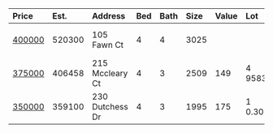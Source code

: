 | Price      | Est.   | Address         | Bed | Bath | Size | Value | Lot    | Unit  | Year | Link                                                                  |
| :--------- | :----- | :-------------- | :-- | :--- | :--- | :---- | :----- | :---- | :--- | :-------------------------------------------------------------------- |
| [400000]() | 520300 | 105 Fawn Ct     | 4   | 4    | 3025 |       |        |       |      | https://www.movoto.com/home/105-fawn-ct-cary-nc-27513-413_2336095     |
| [375000]() | 406458 | 215 Mccleary Ct | 4   | 3    | 2509 | 149   | 4 9583 | Sqft  | 1996 | https://www.movoto.com/home/215-mccleary-ct-cary-nc-27513-413_2336366 |
| [350000]() | 359100 | 230 Dutchess Dr | 4   | 3    | 1995 | 175   | 1 0.30 | Acres | 1996 | https://www.movoto.com/home/230-dutchess-dr-cary-nc-27513-413_2337214 |